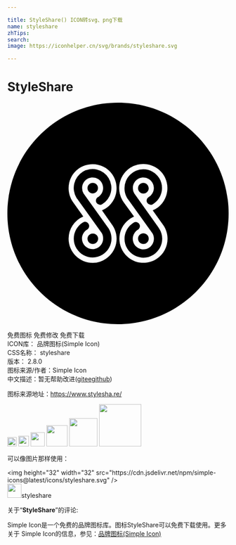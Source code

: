 ```yaml
---

title: StyleShare() ICON转svg、png下载
name: styleshare
zhTips: 
search: 
image: https://iconhelper.cn/svg/brands/styleshare.svg

---
```


# StyleShare  <small style="font-size: 60%;font-weight: 100"></small>

<div id="svg" class="svg-wrap">
<svg role="img" viewBox="0 0 24 24" xmlns="http://www.w3.org/2000/svg"><title>StyleShare icon</title><path d="M14.752 7.22a2.04 2.04 0 0 0-2.049 2.048c0 .455.146.89.414 1.241l2.628 3.662c.31.537.124 1.242-.414 1.572-.538.311-1.241.125-1.572-.414a1.154 1.154 0 0 1 .372-1.551l.042-.021c.206-.145.269-.414.124-.621a.467.467 0 0 0-.373-.207.395.395 0 0 0-.207.063l-.041.021c-.951.6-1.262 1.861-.662 2.813.601.953 1.862 1.264 2.813.662.952-.6 1.263-1.861.662-2.813-.041-.063-.082-.104-.104-.166l-2.627-3.683a1.095 1.095 0 0 1-.145-.58c0-.641.517-1.138 1.138-1.138.62 0 1.138.517 1.138 1.138 0 .394-.207.745-.538.973-.021 0-.021.021-.041.021-.207.145-.27.414-.124.621.082.124.228.186.372.207a.4.4 0 0 0 .207-.062l.041-.021c.952-.6 1.263-1.862.662-2.814a2.027 2.027 0 0 0-1.716-.951zM14.752 15.311a.578.578 0 0 0 .579-.58.578.578 0 1 0-1.158 0c0 .332.268.58.579.58zM14.752 8.689a.578.578 0 0 0-.579.58.578.578 0 1 0 1.158 0c-.02-.331-.268-.58-.579-.58zM12 0C5.379 0 0 5.379 0 12c0 6.622 5.379 12 12 12s12-5.379 12-12S18.621 0 12 0zM9.269 17.357a2.613 2.613 0 0 1-2.627-2.605 2.62 2.62 0 0 1 1.593-2.421L7.138 10.8c-.848-1.18-.579-2.814.579-3.642s2.814-.58 3.641.579c.828 1.159.58 2.814-.579 3.642a2.58 2.58 0 0 1-.517.29l1.138 1.615a2.599 2.599 0 0 1-.703 3.619 2.49 2.49 0 0 1-1.428.454zm7.655-4.074c.808 1.199.497 2.813-.703 3.619s-2.814.498-3.621-.703a2.601 2.601 0 0 1 .704-3.621c.145-.104.289-.165.435-.248l-1.117-1.531a2.633 2.633 0 0 1 .579-3.662 2.634 2.634 0 0 1 3.662.58 2.635 2.635 0 0 1-.579 3.662 2.56 2.56 0 0 1-.518.29l1.158 1.614zM8.255 9.827a1.099 1.099 0 0 1-.145-.579c0-.641.517-1.138 1.138-1.138.642 0 1.138.517 1.138 1.138 0 .394-.207.766-.538.973l-.041.021c-.207.145-.269.414-.125.621.083.124.228.186.373.207a.403.403 0 0 0 .207-.062l.041-.021a2.055 2.055 0 0 0 .683-2.814 2.055 2.055 0 0 0-2.814-.684 2.069 2.069 0 0 0-.682 2.814c.042.063.083.125.124.166l2.627 3.663c.104.166.145.373.145.578 0 .643-.497 1.139-1.138 1.16a1.153 1.153 0 0 1-1.158-1.139c0-.393.207-.766.538-.973l.042-.02c.207-.146.269-.414.124-.621a.467.467 0 0 0-.373-.207.393.393 0 0 0-.207.063l-.042.021c-.952.599-1.262 1.863-.662 2.814s1.862 1.262 2.814.662c.6-.373.972-1.035.972-1.738 0-.455-.145-.889-.414-1.242L8.255 9.827zM9.269 15.311c.31 0 .579-.248.579-.58a.58.58 0 0 0-1.159 0c0 .332.249.58.58.58zM9.269 8.689a.575.575 0 0 0-.58.559c0 .311.249.58.559.58.311 0 .58-.249.58-.559a.562.562 0 0 0-.559-.58z"/></svg>
</div>
<detail full-name='styleshare'></detail>

<div class="detail-page">
<p>
<span><span class="badge-success badge">免费图标</span> <span class="badge-success badge">免费修改</span>  <span class="badge-success badge">免费下载</span> </span>
<br/>
<span>
ICON库：
<span class="badge-secondary badge">品牌图标(Simple Icon)</span> 
</span>
<br/>
<span>
CSS名称：
<span class="badge-secondary badge">styleshare</span> 
</span>

<br/>
<span>
版本：
<span class="badge-secondary badge">2.8.0</span> 
</span>
<br/>
<span>图标来源/作者：<span class="badge-light badge">Simple Icon</span></span> 
<br/>
<span class="zh-detail">中文描述：暂无<span class="help-link"><span>帮助改进</span>(<a href="https://gitee.com/liuwave/icon-helper/edit/master/json/brands/styleshare.json" target="_blank" rel="noopener noreferrer">gitee</a><a href="https://github.com/liuwave/icon-helper/edit/master/json/brands/styleshare.json" target="_blank" rel="noopener noreferrer">github</a></span>)</span><br/>
</p>
</div><div class="description description alert alert-light"><p>图标来源地址：<a href="https://www.stylesha.re/" target="_blank" rel="noopener noreferrer">https://www.stylesha.re/</a></p></div>
<div class="alert alert-dark">
<img height="21" width="21" src="https://cdn.jsdelivr.net/npm/simple-icons@latest/icons/styleshare.svg" />
<img height="24" width="24" src="https://cdn.jsdelivr.net/npm/simple-icons@latest/icons/styleshare.svg" />
<img height="32" width="32" src="https://cdn.jsdelivr.net/npm/simple-icons@latest/icons/styleshare.svg" />
<img height="48" width="48" src="https://cdn.jsdelivr.net/npm/simple-icons@latest/icons/styleshare.svg" />
<img height="64" width="64" src="https://cdn.jsdelivr.net/npm/simple-icons@latest/icons/styleshare.svg" />
<img height="96" width="96" src="https://cdn.jsdelivr.net/npm/simple-icons@latest/icons/styleshare.svg" />

</div>
<div>
  <p>可以像图片那样使用：    
  </p>
  <div class="alert alert-primary" style="font-size: 14px">
    &lt;img height="32" width="32" src="https://cdn.jsdelivr.net/npm/simple-icons@latest/icons/styleshare.svg" /&gt;
    <copy-btn content='<img height="32" width="32" src="https://cdn.jsdelivr.net/npm/simple-icons@latest/icons/styleshare.svg" />'></copy-btn>
  </div>
  <div class="alert alert-secondary">
    <img height="32" width="32" src="https://cdn.jsdelivr.net/npm/simple-icons@latest/icons/styleshare.svg" />styleshare
    <copy-btn content="styleshare" btn-title="复制图标名称"></copy-btn>
  </div>
</div>
<div class="icon-detail__container">
<p>关于“<b>StyleShare</b>”的评论:</p>
</div>
<Vssue title="关于“StyleShare”的评论" />
<div><p>Simple Icon是一个免费的品牌图标库。图标StyleShare可以免费下载使用。更多关于  Simple Icon的信息，参见：<a target="_blank" href="https://iconhelper.cn/brands.html">品牌图标(Simple Icon)</a>
</p></div>
